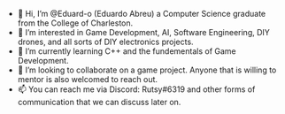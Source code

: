 - 👋 Hi, I’m @Eduard-o (Eduardo Abreu) a Computer Science graduate from the College of Charleston.
- 👀 I’m interested in Game Development, AI, Software Engineering, DIY drones, and all sorts of DIY electronics projects.
- 🌱 I’m currently learning C++ and the fundementals of Game Development.
- 💞️ I’m looking to collaborate on a game project. Anyone that is willing to mentor is also welcomed to reach out.
- 📫 You can reach me via Discord: Rutsy#6319 and other forms of communication that we can discuss later on.

<!---
Eduard-o/Eduard-o is a ✨ special ✨ repository because its `README.md` (this file) appears on your GitHub profile.
You can click the Preview link to take a look at your changes.
--->
